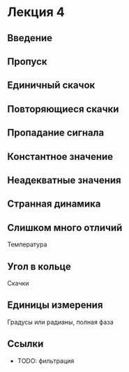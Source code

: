 # Лекция 4

## Введение

## Пропуск

## Единичный скачок

## Повторяющиеся скачки

## Пропадание сигнала

## Константное значение

## Неадекватные значения

## Странная динамика

## Слишком много отличий

Температура

## Угол в кольце

Скачки

## Единицы измерения

Градусы или радианы, полная фаза

## Ссылки

* TODO: фильтрация

